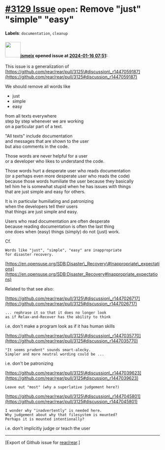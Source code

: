 [\#3129 Issue](https://github.com/rear/rear/issues/3129) `open`: Remove "just" "simple" "easy"
==============================================================================================

**Labels**: `documentation`, `cleanup`

#### <img src="https://avatars.githubusercontent.com/u/1788608?u=925fc54e2ce01551392622446ece427f51e2f0ce&v=4" width="50">[jsmeix](https://github.com/jsmeix) opened issue at [2024-01-16 07:51](https://github.com/rear/rear/issues/3129):

This issue is a generalization of  
[https://github.com/rear/rear/pull/3125\#discussion\_r1447059187](https://github.com/rear/rear/pull/3125#discussion_r1447059187)

We should remove all words like

-   just
-   simple
-   easy

from all texts everywhere  
step by step whenever we are working  
on a particular part of a text.

"All texts" include documentation  
and messages that are shown to the user  
but also comments in the code.

Those words are never helpful for a user  
or a developer who likes to understand the code.

Those words hurt a desperate user who reads documentation  
(or a perhaps even more desperate user who reads the code)  
because those words humiliate the user because they basically  
tell him he is somewhat stupid when he has issues with things  
that are just simple and easy for others.

It is in particular humiliating and patronizing  
when the developers tell their users  
that things are just simple and easy.

Users who read documentation are often desperate  
because reading documentation is often the last thing  
one does when (easy) things (simply) do not (just) work.

Cf.

    Words like "just", "simple", "easy" are inappropriate
    for disaster recovery. 

[https://en.opensuse.org/SDB:Disaster\_Recovery\#Inappropriate\_expectations](https://en.opensuse.org/SDB:Disaster_Recovery#Inappropriate_expectations)

Related to that see also:

[https://github.com/rear/rear/pull/3125\#discussion\_r1447026717](https://github.com/rear/rear/pull/3125#discussion_r1447026717)

    ... rephrase it so that it does no longer look
    as if Relax-and-Recover has the ability to think

i.e. don't make a program look as if it has human skills

[https://github.com/rear/rear/pull/3125\#discussion\_r1447035770](https://github.com/rear/rear/pull/3125#discussion_r1447035770)

    "It seems prudent" sounds smart-alecky.
    Simpler and more neutral wording could be ...

i.e. don't be patronizing

[https://github.com/rear/rear/pull/3125\#discussion\_r1447039623](https://github.com/rear/rear/pull/3125#discussion_r1447039623)

    Leave out "most" (why a superlative judgement here?)

[https://github.com/rear/rear/pull/3125\#discussion\_r1447045801](https://github.com/rear/rear/pull/3125#discussion_r1447045801)

    I wonder why "inadvertently" is needed here.
    Why judgement about why that filesystem is mounted?
    Perhaps it is mounted intentionally?

i.e. don't implicitly judge or teach the user

------------------------------------------------------------------------

\[Export of Github issue for
[rear/rear](https://github.com/rear/rear).\]
